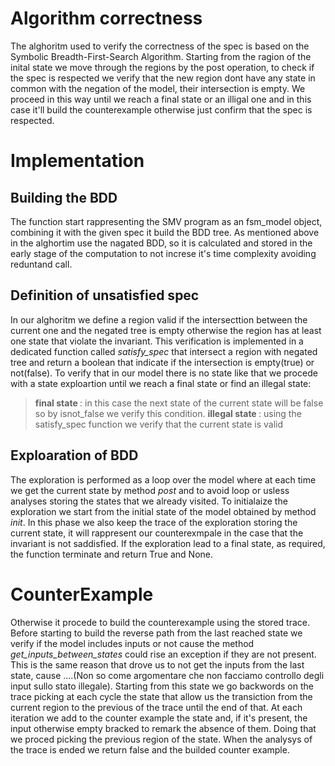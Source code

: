 # Algorithm correctness
The alghoritm used to verify the correctness of the spec is based on the Symbolic Breadth-First-Search Algorithm.
Starting from the ragion of the inital state we move through the regions by the post operation, to check if the spec is respected we verify that the new region dont have any state in common with the negation of the model, their intersection is empty.
We proceed in this way until we reach a final state or an illigal one and in this case it'll build the counterexample otherwise just confirm that the spec is respected.
# Implementation
## Building the BDD
The function start rappresenting the SMV program as an fsm_model object, combining it with the given spec it build the BDD tree.
As mentioned above in the alghortim use the nagated BDD, so it is calculated and stored in the early stage of the computation to not increse it's time complexity avoiding reduntand call.
## Definition of unsatisfied spec
In our alghoritm we define a region valid if the intersecttion between the current one and the negated tree is empty otherwise the region has at least one state that violate the invariant.
This verification is implemented in a dedicated function called <em> satisfy_spec </em> that intersect a region with negated tree and return a boolean that indicate if the intersection is empty(true) or not(false).
To verify that in our model there is no state like that we procede with a state exploartion until we reach a final state or find an illegal state:
> <strong> final state </strong>: in this case the next state of the current state will be false so by isnot_false we verify this condition.
> <strong> illegal state </strong>: using the satisfy_spec function we verify that the current state is valid
## Exploaration of BDD
The exploration is performed as a loop over the model where at each time we get the current state by method <em>post</em> and to avoid loop or usless analyses storing the states that we already visited.
To initialaize the exploration we start from the initial state of the model obtained by method <em>init</em>.
In this phase we also keep the trace of the exploration storing the current state, it will rappresent our counterexmpale in the case that the invariant is not saddisfied.
If the exploration lead to a final state, as required, the function terminate and return True and None.
# CounterExample
Otherwise it procede to build the counterexample using the stored trace.
Before starting to build the reverse path from the last reached state we verify if the model includes inputs or not cause the method <em>get_inputs_between_states</em> could rise an exception if they are not present. 
This is the same reason that drove us to not get the inputs from the last state, cause  ....(Non so come argomentare che non facciamo controllo degli input sullo stato illegale).
Starting from this state we go backwords on the trace picking at each cycle the state that allow us the transiction from the current region to the previous of the trace until the end of that.
At each iteration we add to the counter example the state and, if it's present, the input otherwise empty bracked to remark the absence of them.
Doing that we proced picking the previous region of the state.
When the analysys of the trace is ended we return false and the builded counter example.






